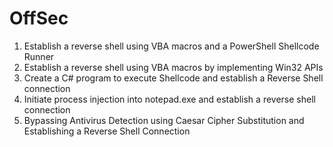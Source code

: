 # OffSec
1. Establish a reverse shell using VBA macros and a PowerShell Shellcode Runner 
2. Establish a reverse shell using VBA macros by implementing Win32 APIs 
3. Create a C# program to execute Shellcode and establish a Reverse Shell connection 
4. Initiate process injection into notepad.exe and establish a reverse shell connection 
5. Bypassing Antivirus Detection using Caesar Cipher Substitution and Establishing a Reverse Shell
Connection
